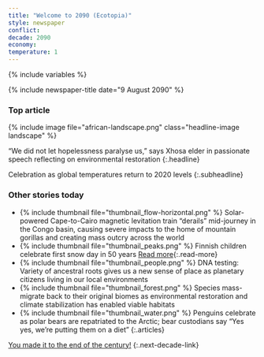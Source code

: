 ```yaml
---
title: "Welcome to 2090 (Ecotopia)"
style: newspaper
conflict:
decade: 2090
economy:
temperature: 1
---
```


{% include variables %}

{% include newspaper-title date="9 August 2090" %}

### Top article

{% include image file="african-landscape.png" class="headline-image landscape" %}

“We did not let hopelessness paralyse us,” says Xhosa elder in passionate speech reflecting on environmental restoration
{:.headline}

Celebration as global temperatures return to 2020 levels
{:.subheadline}

### Other stories today

- {% include thumbnail file="thumbnail_flow-horizontal.png" %} Solar-powered Cape-to-Cairo magnetic levitation train “derails” mid-journey in the Congo basin, causing severe impacts to the home of mountain gorillas and creating mass outcry across the world
- {% include thumbnail file="thumbnail_peaks.png" %} Finnish children celebrate first snow day in 50 years [Read more](story_snow-day.html){:.read-more}
- {% include thumbnail file="thumbnail_people.png" %} DNA testing: Variety of ancestral roots gives us a new sense of place as planetary citizens living in our local environments
- {% include thumbnail file="thumbnail_forest.png" %} Species mass-migrate back to their original biomes as environmental restoration and climate stabilization has enabled viable habitats
- {% include thumbnail file="thumbnail_water.png" %} Penguins celebrate as polar bears are repatriated to the Arctic; bear custodians say “Yes yes, we’re putting them on a diet”
{:.articles}

[You made it to the end of the century!](ending_2100-ecotopia.html)
{:.next-decade-link}
